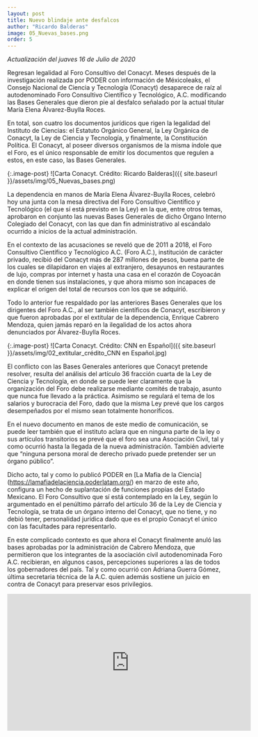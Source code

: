 ```yaml
---
layout: post
title: Nuevo blindaje ante desfalcos
author: "Ricardo Balderas"
image: 05_Nuevas_bases.png
order: 5
---
```

_Actualización del juaves 16 de Julio de 2020_

Regresan legalidad al Foro Consultivo del Conacyt. Meses después de la investigación realizada por PODER con información de Méxicoleaks, el Consejo Nacional de Ciencia y Tecnología (Conacyt) desaparece de raíz al autodenominado Foro Consultivo Científico y Tecnológico, A.C. modificando las Bases Generales que dieron pie al desfalco señalado por la actual titular María Elena Álvarez-Buylla Roces.  

En total, son cuatro los documentos jurídicos que rigen la legalidad del Instituto de Ciencias: el Estatuto Orgánico General, la Ley Orgánica de Conacyt, la Ley de Ciencia y Tecnología, y finalmente, la Constitución Política. El Conacyt, al poseer diversos organismos de la misma índole que el Foro, es el único responsable de emitir los documentos que regulen a estos, en este caso, las Bases Generales. 

{:.image-post}
![Carta Conacyt. Crédito: Ricardo Balderas]({{ site.baseurl }}/assets/img/05_Nuevas_bases.png)

La dependencia en manos de María Elena Álvarez-Buylla Roces, celebró hoy una junta con la mesa directiva del Foro Consultivo Científico y Tecnológico (el que sí está previsto en la Ley) en la que, entre otros temas, aprobaron en conjunto las nuevas Bases Generales de dicho Órgano Interno Colegiado del Conacyt, con las que dan fin administrativo al escándalo ocurrido a inicios de la actual administración.

En el contexto de las acusaciones se reveló que de 2011 a 2018, el Foro Consultivo Científico y Tecnológico A.C. (Foro A.C.), institución de carácter privado, recibió del Conacyt más de 287 millones de pesos, buena parte de los cuales se dilapidaron en viajes al extranjero, desayunos en restaurantes de lujo, compras por internet y hasta una casa en el corazón de Coyoacán en donde tienen sus instalaciones, y que ahora mismo son incapaces de explicar el origen del total de recursos con los que se adquirió. 

Todo lo anterior fue respaldado por las anteriores Bases Generales que los dirigentes del Foro A.C., al ser también científicos de Conacyt, escribieron y que fueron aprobadas por el extitular de la dependencia, Enrique Cabrero Mendoza, quien jamás reparó en la ilegalidad de los actos ahora denunciados por Álvarez-Buylla Roces.

{:.image-post}
![Carta Conacyt. Crédito: CNN en Español]({{ site.baseurl }}/assets/img/02_extitular_crédito_CNN en Español.jpg)

El conflicto con las Bases Generales anteriores que Conacyt pretende resolver, resulta del análisis del artículo 36 fracción cuarta de la Ley de Ciencia y Tecnología, en donde se puede leer claramente que la organización del Foro debe realizarse mediante comités de trabajo, asunto que nunca fue llevado a la práctica. Asimismo se regulará el tema de los salarios y burocracia del Foro, dado que la misma Ley prevé que los cargos desempeñados por el mismo sean totalmente honoríficos. 

En el nuevo documento en manos de este medio de comunicación, se puede leer también que el instituto aclara que en ninguna parte de la ley o sus artículos transitorios se prevé que el foro sea una Asociación Civil, tal y como ocurrió hasta la llegada de la nueva administración. También advierte que “ninguna persona moral de derecho privado puede pretender ser un órgano público”. 

Dicho acto, tal y como lo publicó PODER en [La Mafia de la Ciencia] (https://lamafiadelaciencia.poderlatam.org/) en marzo de este año, configura un hecho de suplantación de funciones propias del Estado Mexicano. El Foro Consultivo que sí está contemplado en la Ley, según lo argumentado en el penúltimo párrafo del artículo 36 de la Ley de Ciencia y Tecnología, se trata de un órgano interno del Conacyt, que no tiene, y no debió tener, personalidad jurídica dado que es el propio Conacyt el único con las facultades para representarlo. 

En este complicado contexto es que ahora el Conacyt finalmente anuló las bases aprobadas por la administración de Cabrero Mendoza, que permitieron que los integrantes de la asociación civil autodenominada Foro A.C. recibieran, en algunos casos, percepciones superiores a las de todos los gobernadores del país. Tal y como ocurrió con Adriana Guerra Gómez, última secretaria técnica de la A.C. quien además sostiene un juicio en contra de Conacyt para preservar esos privilegios.


<iframe width="560" height="315" src="https://www.youtube.com/embed/VDp3kBnqq98" frameborder="0" allow="accelerometer; autoplay; encrypted-media; gyroscope; picture-in-picture" allowfullscreen></iframe>
